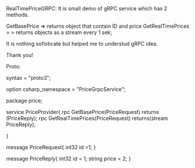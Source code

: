 RealTimePriceGRPC:
It is small demo of gRPC service which has 2 methods. 

GetBasePrice => returns object that contain ID and price
GetRealTimePrices = > returns objects as a stream every 1 sek;

It is nothing sofisticate but helped me to understud gRPC idea.

Thank you!

Proto:

syntax = "proto3";

option csharp_namespace = "PriceGrpcService";

package price;

service PriceProvider{
	rpc GetBasePrice(PriceRequest) returns (PriceReply);
	rpc GetRealTimePrices(PriceRequest) returns(stream PriceReply);

}

message PriceRequest{
int32 id =1;
}

message PriceReply{
	int32 id = 1;
	string price = 2;
}
